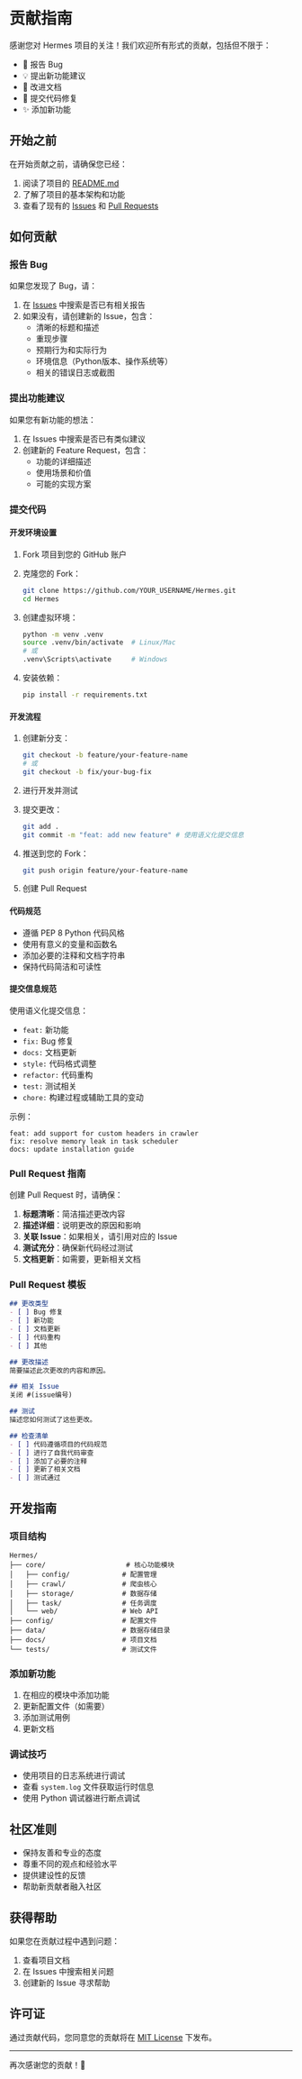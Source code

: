 # 贡献指南

感谢您对 Hermes 项目的关注！我们欢迎所有形式的贡献，包括但不限于：

- 🐛 报告 Bug
- 💡 提出新功能建议
- 📝 改进文档
- 🔧 提交代码修复
- ✨ 添加新功能

## 开始之前

在开始贡献之前，请确保您已经：

1. 阅读了项目的 [README.md](README.md)
2. 了解了项目的基本架构和功能
3. 查看了现有的 [Issues](https://github.com/netwindsky/Hermes/issues) 和 [Pull Requests](https://github.com/netwindsky/Hermes/pulls)

## 如何贡献

### 报告 Bug

如果您发现了 Bug，请：

1. 在 [Issues](https://github.com/netwindsky/Hermes/issues) 中搜索是否已有相关报告
2. 如果没有，请创建新的 Issue，包含：
   - 清晰的标题和描述
   - 重现步骤
   - 预期行为和实际行为
   - 环境信息（Python版本、操作系统等）
   - 相关的错误日志或截图

### 提出功能建议

如果您有新功能的想法：

1. 在 Issues 中搜索是否已有类似建议
2. 创建新的 Feature Request，包含：
   - 功能的详细描述
   - 使用场景和价值
   - 可能的实现方案

### 提交代码

#### 开发环境设置

1. Fork 项目到您的 GitHub 账户
2. 克隆您的 Fork：
   ```bash
   git clone https://github.com/YOUR_USERNAME/Hermes.git
   cd Hermes
   ```

3. 创建虚拟环境：
   ```bash
   python -m venv .venv
   source .venv/bin/activate  # Linux/Mac
   # 或
   .venv\Scripts\activate     # Windows
   ```

4. 安装依赖：
   ```bash
   pip install -r requirements.txt
   ```

#### 开发流程

1. 创建新分支：
   ```bash
   git checkout -b feature/your-feature-name
   # 或
   git checkout -b fix/your-bug-fix
   ```

2. 进行开发并测试
3. 提交更改：
   ```bash
   git add .
   git commit -m "feat: add new feature" # 使用语义化提交信息
   ```

4. 推送到您的 Fork：
   ```bash
   git push origin feature/your-feature-name
   ```

5. 创建 Pull Request

#### 代码规范

- 遵循 PEP 8 Python 代码风格
- 使用有意义的变量和函数名
- 添加必要的注释和文档字符串
- 保持代码简洁和可读性

#### 提交信息规范

使用语义化提交信息：

- `feat:` 新功能
- `fix:` Bug 修复
- `docs:` 文档更新
- `style:` 代码格式调整
- `refactor:` 代码重构
- `test:` 测试相关
- `chore:` 构建过程或辅助工具的变动

示例：
```
feat: add support for custom headers in crawler
fix: resolve memory leak in task scheduler
docs: update installation guide
```

### Pull Request 指南

创建 Pull Request 时，请确保：

1. **标题清晰**：简洁描述更改内容
2. **描述详细**：说明更改的原因和影响
3. **关联 Issue**：如果相关，请引用对应的 Issue
4. **测试充分**：确保新代码经过测试
5. **文档更新**：如需要，更新相关文档

### Pull Request 模板

```markdown
## 更改类型
- [ ] Bug 修复
- [ ] 新功能
- [ ] 文档更新
- [ ] 代码重构
- [ ] 其他

## 更改描述
简要描述此次更改的内容和原因。

## 相关 Issue
关闭 #(issue编号)

## 测试
描述您如何测试了这些更改。

## 检查清单
- [ ] 代码遵循项目的代码规范
- [ ] 进行了自我代码审查
- [ ] 添加了必要的注释
- [ ] 更新了相关文档
- [ ] 测试通过
```

## 开发指南

### 项目结构

```
Hermes/
├── core/                    # 核心功能模块
│   ├── config/             # 配置管理
│   ├── crawl/              # 爬虫核心
│   ├── storage/            # 数据存储
│   ├── task/               # 任务调度
│   └── web/                # Web API
├── config/                 # 配置文件
├── data/                   # 数据存储目录
├── docs/                   # 项目文档
└── tests/                  # 测试文件
```

### 添加新功能

1. 在相应的模块中添加功能
2. 更新配置文件（如需要）
3. 添加测试用例
4. 更新文档

### 调试技巧

- 使用项目的日志系统进行调试
- 查看 `system.log` 文件获取运行时信息
- 使用 Python 调试器进行断点调试

## 社区准则

- 保持友善和专业的态度
- 尊重不同的观点和经验水平
- 提供建设性的反馈
- 帮助新贡献者融入社区

## 获得帮助

如果您在贡献过程中遇到问题：

1. 查看项目文档
2. 在 Issues 中搜索相关问题
3. 创建新的 Issue 寻求帮助

## 许可证

通过贡献代码，您同意您的贡献将在 [MIT License](LICENSE) 下发布。

---

再次感谢您的贡献！🎉